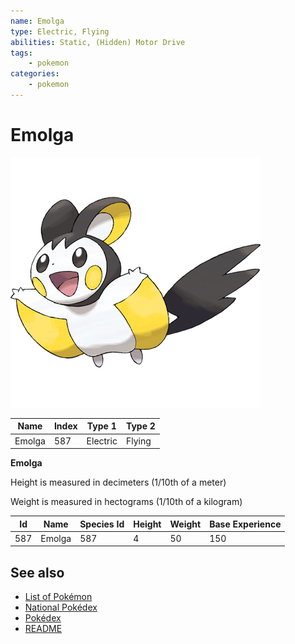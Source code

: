 ```yaml
---
name: Emolga
type: Electric, Flying
abilities: Static, (Hidden) Motor Drive
tags:
    - pokemon
categories:
    - pokemon
---
```


# Emolga


![Emolga](images/587.png)

| **Name** | **Index** | **Type 1** | **Type 2** |
|----|----|----|----|
| Emolga | 587 | Electric | Flying  |

**Emolga** 


Height is measured in decimeters (1/10th of a meter)

Weight is measured in hectograms (1/10th of a kilogram)

| **Id** | **Name** | **Species Id** | **Height** | **Weight** | **Base Experience** |
|--------|----------|----------------|------------|------------|---------------------|
| 587 | Emolga | 587 | 4 | 50 | 150 |


## See also

- [List of Pokémon](../pokemon.md)
- [National Pokédex](../national_pokedex.md)
- [Pokédex](../pokedex.md)
- [README](../README.md)
